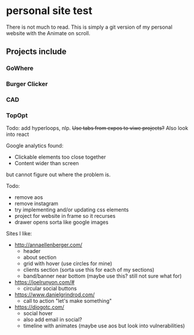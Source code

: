 # personal site test

There is not much to read. This is simply a git version of my personal website with the Animate on scroll.

## Projects include
### GoWhere
### Burger Clicker
### CAD
### TopOpt


Todo: 
add hyperloops, nlp. ~~Use tabs from expos to viwe projects?~~
Also look into react

Google analytics found: 
- Clickable elements too close together
- Content wider than screen

but cannot figure out where the problem is. 

Todo:
- remove aos
- remove instagram
- try implementing and/or updating css elements
- project for website in frame so it recurses
- drawer opens sorta like google images

Sites I like:
- http://annaellenberger.com/
  - header
  - about section
  - grid with hover (use circles for mine)
  - clients section (sorta use this for each of my sections)
  - band/banner near bottom (maybe use this? still not sure what for)
- https://joelrunyon.com/#
  - circular social buttons
- https://www.danielgrindrod.com/
  - call to action "let's make something"
- https://diogotc.com/
  - social hover
  - also add email in social?
  - timeline with animates (maybe use aos but look into vulnerabilities)
  

